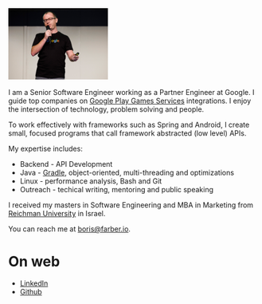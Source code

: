 
<img src="img/Header.jpg" width="200"/>

I am a Senior Software Engineer working as a Partner Engineer at Google. I guide top companies on 
[Google Play Games Services](https://developer.android.com/games/pgs/overview) integrations.
I enjoy the intersection of technology, problem solving and people.

To work effectively with frameworks such
as Spring and Android, I create small, focused programs that call framework abstracted (low level) APIs.
 
My expertise includes:  
* Backend - API Development  
* Java - [Gradle](https://gradle.org/), object-oriented, multi-threading and optimizations
* Linux - performance analysis, Bash and Git
* Outreach - techical writing, mentoring and public speaking

I received my masters in Software Engineering and MBA in Marketing from [Reichman 
University](https://www.runi.ac.il/en/) in Israel.

You can reach me at <boris@farber.io>.

# On web
* [LinkedIn](https://www.linkedin.com/in/borisfarber/) 
* [Github](https://github.com/borisf) 
